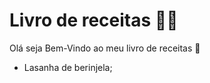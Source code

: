 #  Livro de receitas :woman_cook:

Olá seja Bem-Vindo ao meu livro de receitas :wave:

- Lasanha de berinjela;
